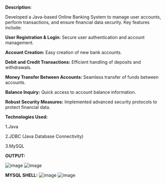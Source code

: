 **Description:**

Developed a Java-based Online Banking System to manage user accounts, perform transactions, and ensure financial data security. Key features include:


**User Registration & Login:** Secure user authentication and account management.

**Account Creation:** Easy creation of new bank accounts.

**Debit and Credit Transactions:** Efficient handling of deposits and withdrawals.

**Money Transfer Between Accounts:** Seamless transfer of funds between accounts.

**Balance Inquiry:** Quick access to account balance information.

**Robust Security Measures:** Implemented advanced security protocols to protect financial data.





**Technologies Used:**

1.Java

2.JDBC (Java Database Connectivity)

3.MySQL

**OUTPUT:**


![image](https://github.com/user-attachments/assets/ec53bdd2-c6b3-44af-9450-f238e06af8dc)
![image](https://github.com/user-attachments/assets/5ed57bde-3e89-4f0e-8a16-d6dfe24bfac8)

**MYSQL SHELL:**
![image](https://github.com/user-attachments/assets/ba5dbe01-b28e-4004-8466-8d5f08094ae1)
![image](https://github.com/user-attachments/assets/859c2f25-d802-455b-bbf8-52df8e73cbb2)

